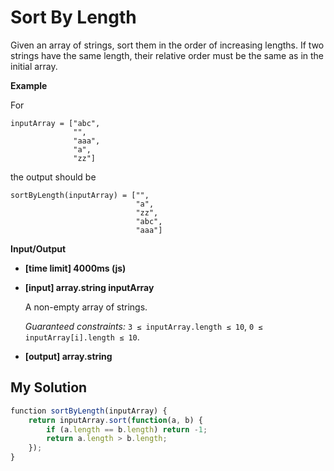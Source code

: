 # Sort By Length
﻿Given an array of strings, sort them in the order of increasing lengths. If two strings have the same length, their relative order must be the same as in the initial array.

**Example**

For

```
inputArray = ["abc",
              "",
              "aaa",
              "a",
              "zz"]

```

the output should be

```
sortByLength(inputArray) = ["",
                            "a",
                            "zz",
                            "abc",
                            "aaa"]

```

**Input/Output**

*   **[time limit] 4000ms (js)**

*   **[input] array.string inputArray**

    A non-empty array of strings.

    _Guaranteed constraints:_
    `3 ≤ inputArray.length ≤ 10`,
    `0 ≤ inputArray[i].length ≤ 10`.

*   **[output] array.string**


## My Solution
```javascript
﻿function sortByLength(inputArray) {
    return inputArray.sort(function(a, b) {
        if (a.length == b.length) return -1;
        return a.length > b.length;
    });
}
​
```
